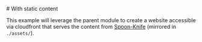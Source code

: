 # With static content

This example will leverage the parent module to create a website accessible via cloudfront that serves the content from [Spoon-Knife](https://github.com/octocat/Spoon-Knife) (mirrored in `./assets/`).
